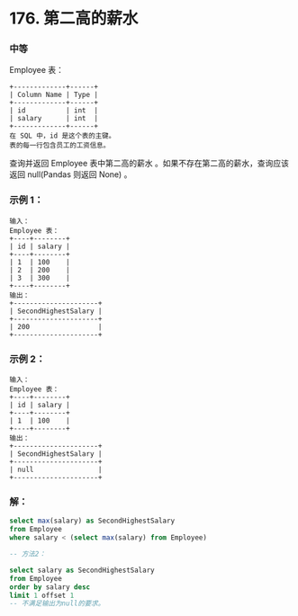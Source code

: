 # 176. 第二高的薪水

### 中等

Employee 表：

    +-------------+------+
    | Column Name | Type |
    +-------------+------+
    | id          | int  |
    | salary      | int  |
    +-------------+------+
    在 SQL 中，id 是这个表的主键。
    表的每一行包含员工的工资信息。
 

查询并返回 Employee 表中第二高的薪水 。如果不存在第二高的薪水，查询应该返回 null(Pandas 则返回 None) 。

### 示例 1：

    输入：
    Employee 表：
    +----+--------+
    | id | salary |
    +----+--------+
    | 1  | 100    |
    | 2  | 200    |
    | 3  | 300    |
    +----+--------+
    输出：
    +---------------------+
    | SecondHighestSalary |
    +---------------------+
    | 200                 |
    +---------------------+

### 示例 2：

    输入：
    Employee 表：
    +----+--------+
    | id | salary |
    +----+--------+
    | 1  | 100    |
    +----+--------+
    输出：
    +---------------------+
    | SecondHighestSalary |
    +---------------------+
    | null                |
    +---------------------+

### 解：

```sql
select max(salary) as SecondHighestSalary 
from Employee
where salary < (select max(salary) from Employee)

-- 方法2：

select salary as SecondHighestSalary 
from Employee
order by salary desc
limit 1 offset 1
-- 不满足输出为null的要求。
```